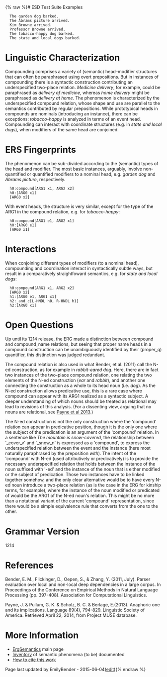 {% raw %}# ESD Test Suite Examples

      The garden dog barked.
      The Abrams picture arrived.
      Kim Browne arrived.
      Professor Browne arrived.
      The tobacco-happy dog barked.
      The state and local dogs barked.

# Linguistic Characterization

Compounding comprises a variety of (semantic) head–modifier structures
that can often be paraphrased using overt prepositions. But in instances
of compounding there is a syntactic construction contributing an
underspecified two-place relation. *Medicine delivery*, for example,
could be paraphrased as *delivery of medicine*, whereas *home delivery*
might be paraphrased as *delivery at home*. The phenomenon is
characterized by the underspecified compound relation, whose shape and
use are parallel to the semantics contributed by regular prepositions.
While prototypical heads in compounds are nominals (introducing an
instance), there can be exceptions: *tobacco-happy* is analyzed in terms
of an event head. Compounding can interact with coordinate structures
(e.g. in *state and local dogs*), when modifiers of the same head are
conjoined.

# ERS Fingerprints

The phenomenon can be sub-divided according to the (semantic) types of
the head and modifier. The most basic instances, arguably, involve
non-quantified or quantified modifiers to a nominal head, e.g. *garden
dog* and *Abrams picture*, respectively.

      h0:compound[ARG1 x1, ARG2 x2]
      h0:[ARG0 x1]
      [ARG0 x2]

With event heads, the structure is very similar, except for the type of
the ARG1 in the compound relation, e.g. for *tobacco-happy*:

      h0:compound[ARG1 e1, ARG2 x1]
      h0:[ARG0 e1]
      [ARG0 x1]

# Interactions

When conjoining different types of modifiers (to a nominal head),
compounding and coordination interact in syntactically subtle ways, but
result in a comparatively straightfoward semantics, e.g. for *state and
local dogs*:

      h0:compound[ARG1 x1, ARG2 x2]
      [ARG0 x2]
      h1:[ARG0 e1, ARG1 x1]
      h2:_and_c[L-HNDL h0, R-HNDL h1]
      h2:[ARG0 x1]

# Open Questions

Up until its 1214 release, the ERG made a distinction between compound
and compound\_name relations, but seeing that proper name heads in a
compound construction can be unambiguously identified by their
(proper\_q) quantifier, this distinction was judged redundant.

The compound relation is also used in what Bender, et al. (2011) call
the N-ed construction, as for example in *rabbit-eared dog*. Here, there
are in fact two instances of the two-place compound relation, one
relating the two elements of the N-ed construction (*ear* and *rabbit*),
and another one connecting the construction as a whole to its head noun
(i.e. *dog*). As the N-ed construction allows predicative use, this is a
rare case where compound can appear with its ARG1 realized as a
syntactic subject. A deeper understanding of which nouns should be
treated as relational may lead to revisions of this analysis. (For a
dissenting view, arguing that no nouns are relational, see [Payne et al
2013](http://muse.jhu.edu/journals/language/v089/89.4.payne.html).)

The N-ed construction is not the only construction where the 'compound'
relation can appear in predicative position, though it is the only one
where the subject of the predication is an argument of the 'compound'
relation. In a sentence like *The mountain is snow-covered*, the
relationship between '\_cover\_v' and '\_snow\_n' is expressed as a
'compound', to express the underspecified relation between the event and
the instance (here most naturally paraphrased by the preposition
*with*). The intent of the 'compound' with N-ed (used attributively or
predicatively) is to provide the necessary underspecified relation that
holds between the instance of the noun suffixed with '-ed' and the
instance of the noun that is either modified or the subject of
predication. Those two instances have to be linked together somehow, and
the only clear alternative would be to have every N-ed noun introduce a
two-place relation (as is the case in the ERG for kinship terms, for
example), where the instance of the noun modified or predicated of would
be the ARG1 of the N-ed noun's relation. This might be no more than a
notational variant of the current 'compound' representation, since there
would be a simple equivalence rule that converts from the one to the
other.

# Grammar Version

1214

# References

Bender, E. M., Flickinger, D., Oepen, S., & Zhang, Y. (2011, July).
Parser evaluation over local and non-local deep dependencies in a large
corpus. In Proceedings of the Conference on Empirical Methods in Natural
Language Processing (pp. 397-408). Association for Computational
Linguistics.

Payne, J. & Pullum, G. K. & Scholz, B. C. & Berlage, E.(2013). Anaphoric
one and its implications. Language 89(4), 794-829. Linguistic Society of
America. Retrieved April 22, 2014, from Project MUSE database.

# More Information

- [ErgSemantics](../ErgSemantics) main page
- [Inventory](../ErgSemantics_Inventory) of semantic phenomena (to be)
documented
- [How to cite this work](../ErgSemantics_HowToCite)

Page last updated by EmilyBender - 2015-06-04([edit](https://github.com/delph-in/docs/wiki/ErgSemantics_Compounding/_edit)){% endraw %}